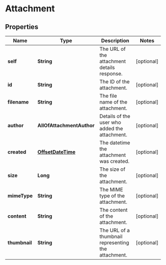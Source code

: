 # Attachment

## Properties
Name | Type | Description | Notes
------------ | ------------- | ------------- | -------------
**self** | **String** | The URL of the attachment details response. |  [optional]
**id** | **String** | The ID of the attachment. |  [optional]
**filename** | **String** | The file name of the attachment. |  [optional]
**author** | **AllOfAttachmentAuthor** | Details of the user who added the attachment. |  [optional]
**created** | [**OffsetDateTime**](OffsetDateTime.md) | The datetime the attachment was created. |  [optional]
**size** | **Long** | The size of the attachment. |  [optional]
**mimeType** | **String** | The MIME type of the attachment. |  [optional]
**content** | **String** | The content of the attachment. |  [optional]
**thumbnail** | **String** | The URL of a thumbnail representing the attachment. |  [optional]
